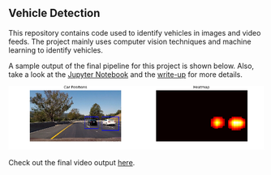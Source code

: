 ## Vehicle Detection

[//]: # (Image References)
[heatmap]: ./output_images/heatmap.png "heatmap"

This repository contains code used to identify vehicles in images and video feeds. The project mainly uses computer vision techniques and machine learning to identify vehicles.

A sample output of the final pipeline for this project is shown below. Also, take a look at the [Jupyter Notebook](https://github.com/jeffwen/sdcnd_vehicle_detection/blob/master/Vehicle%20Detection.ipynb) and the [write-up](https://github.com/jeffwen/sdcnd_vehicle_detection/blob/master/vehicle_detection_writeup.md) for more details.

![heatmap]

Check out the final video output [here](https://vimeo.com/221974847).